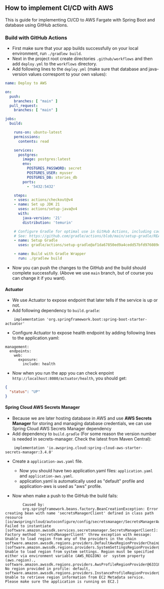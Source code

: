 ## How to implement CI/CD with AWS 

[//]: # (Todo: Write better info)
This is guide for implementing CI/CD to AWS Fargate with Spring Boot and database using GitHub actions.


### Build with GitHub Actions

- First make sure that your app builds successfully on your local environment, run `./gradlew build`.
- Next in the project root create directories `.github/workflows` and then add `deploy.yml` to the `workflows` directory. 
- Add following lines to the `deploy.yml` (make sure that database and java-version values correspont to your own values):
```yaml
name: Deploy to AWS

on:
  push:
    branches: [ "main" ]
  pull_request:
    branches: [ "main" ]

jobs:
  build:

    runs-on: ubuntu-latest
    permissions:
      contents: read

    services:
      postgres:
        image: postgres:latest
        env:
          POSTGRES_PASSWORD: secret
          POSTGRES_USER: myuser
          POSTGRES_DB: stories_db
        ports:
          - '5432:5432'

    steps:
    - uses: actions/checkout@v4
    - name: Set up JDK 21
      uses: actions/setup-java@v4
      with:
        java-version: '21'
        distribution: 'temurin'

    # Configure Gradle for optimal use in GitHub Actions, including caching of downloaded dependencies.
    # See: https://github.com/gradle/actions/blob/main/setup-gradle/README.md
    - name: Setup Gradle
      uses: gradle/actions/setup-gradle@af1da67850ed9a4cedd57bfd976089dd991e2582 # v4.0.0

    - name: Build with Gradle Wrapper
      run: ./gradlew build
```

- Now you can push the changes to the GitHub and the build should complete successfully. (Above we use `main` branch, but of course you can change it if you want).







#### Actuator

- We use Actuator to expose endpoint that later tells if the service is up or not.
- Add following dependency to `build.gradle`:
```
    implementation 'org.springframework.boot:spring-boot-starter-actuator' 
```
- Configure Actuator to expose health endpoint by adding following lines to the application.yaml:
```
management:
  endpoints:
    web:
      exposure:
        include: health
```
- Now when you run the app you can check enpoint `http://localhost:8080/actuator/health`, you should get:
```json
{
  "status": "UP"
}
```


#### Spring Cloud AWS Secrets Manager

- Because we are later hosting database in AWS and use **AWS Secrets Manager** for storing and managing database credentials, we can use Spring Cloud AWS Secrets Manager dependency
- Add dependency to `build.gradle` (For some reason the version number is needed in secrets-manager. Check the latest from Maven Central):
```
    implementation 'io.awspring.cloud:spring-cloud-aws-starter-secrets-manager:3.4.0'
```
- Create a `application-aws.yaml` file. 
  - Now you should have two application.yaml files: `application.yaml` and `application-aws.yaml`. 
  - application.yaml is automatically used as "default" profile and application-aws is used as "aws" profile.

- Now when make a push to the GitHub the build fails:
```
        Caused by:
        org.springframework.beans.factory.BeanCreationException: Error creating bean with name 'secretsManagerClient' defined in class path resource [io/awspring/cloud/autoconfigure/config/secretsmanager/SecretsManagerAutoConfiguration.class]: Failed to instantiate [software.amazon.awssdk.services.secretsmanager.SecretsManagerClient]: Factory method 'secretsManagerClient' threw exception with message: Unable to load region from any of the providers in the chain software.amazon.awssdk.regions.providers.DefaultAwsRegionProviderChain@1e295f7f: [software.amazon.awssdk.regions.providers.SystemSettingsRegionProvider@713497cd: Unable to load region from system settings. Region must be specified either via environment variable (AWS_REGION) or  system property (aws.region)., software.amazon.awssdk.regions.providers.AwsProfileRegionProvider@63318b56: No region provided in profile: default, software.amazon.awssdk.regions.providers.InstanceProfileRegionProvider@19e5e110: Unable to retrieve region information from EC2 Metadata service. Please make sure the application is running on EC2.]
```




